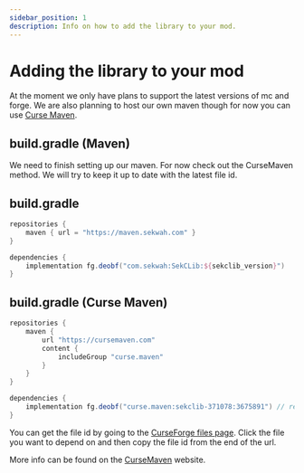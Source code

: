 ```yaml
---
sidebar_position: 1
description: Info on how to add the library to your mod.
---
```


# Adding the library to your mod
At the moment we only have plans to support the latest versions of mc and forge.
We are also planning to host our own maven though for now you can use [Curse Maven](https://www.cursemaven.com/).

## build.gradle (Maven)
We need to finish setting up our maven. For now check out the CurseMaven method.
We will try to keep it up to date with the latest file id.

## build.gradle
```groovy
repositories {
    maven { url = "https://maven.sekwah.com" }
}
```
```groovy
dependencies {
    implementation fg.deobf("com.sekwah:SekCLib:${sekclib_version}")
}
```

## build.gradle (Curse Maven)
```groovy
repositories {
    maven {
        url "https://cursemaven.com"
        content {
            includeGroup "curse.maven"
        }
    }
}
```
```groovy
dependencies {
    implementation fg.deobf("curse.maven:sekclib-371078:3675891") // replace final id with the specific file id you want to use
}
```
You can get the file id by going to the [CurseForge files page](https://www.curseforge.com/minecraft/mc-mods/sekclib/files).
Click the file you want to depend on and then copy the file id from the end of the url.

More info can be found on the [CurseMaven](https://www.cursemaven.com/) website.
